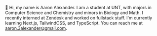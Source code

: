 👋 Hi, my name is Aaron Alexander.
I am a student at UNT, with majors in Computer Science and Chemistry and minors in Biology and Math.
I recently interned at Zendesk and worked on fullstack stuff.
I'm currently learning Next.js, TailwindCSS, and TypeScript.
You can reach me at aaron.3alexander@gmail.com.


<!---
aaron3alexander/aaron3alexander is a ✨ special ✨ repository because its `README.md` (this file) appears on your GitHub profile.
You can click the Preview link to take a look at your changes.
--->
